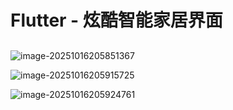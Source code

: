 # Flutter - 炫酷智能家居界面

## 



![image-20251016205851367](C:\Users\31360\AppData\Roaming\Typora\typora-user-images\image-20251016205851367.png)

![image-20251016205915725](C:\Users\31360\AppData\Roaming\Typora\typora-user-images\image-20251016205915725.png)

![image-20251016205924761](C:\Users\31360\AppData\Roaming\Typora\typora-user-images\image-20251016205924761.png)
